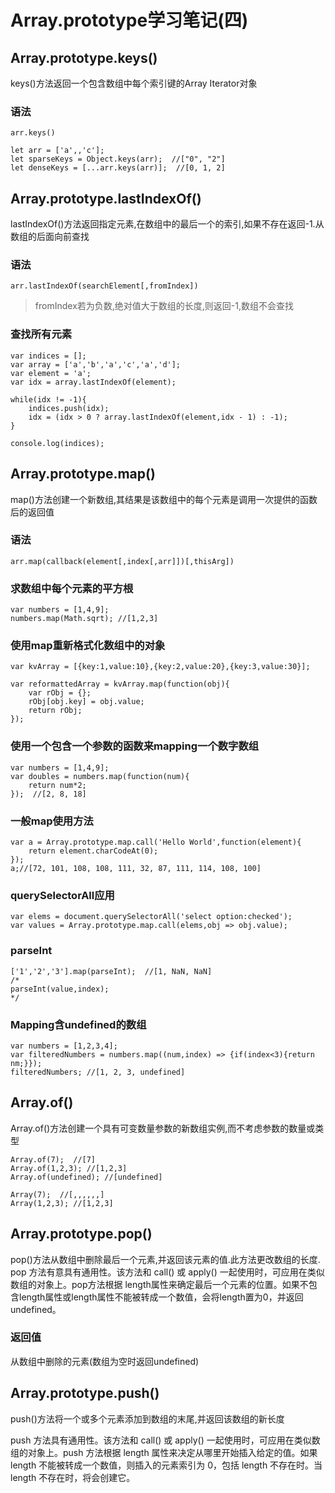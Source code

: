 Array.prototype学习笔记(四)
=

## Array.prototype.keys()
keys()方法返回一个包含数组中每个索引键的Array Iterator对象  

### 语法
```
arr.keys()
```

```
let arr = ['a',,'c'];
let sparseKeys = Object.keys(arr);  //["0", "2"]
let denseKeys = [...arr.keys(arr)];  //[0, 1, 2]
```

## Array.prototype.lastIndexOf()
lastIndexOf()方法返回指定元素,在数组中的最后一个的索引,如果不存在返回-1.从数组的后面向前查找  

### 语法
```
arr.lastIndexOf(searchElement[,fromIndex])
```
>fromIndex若为负数,绝对值大于数组的长度,则返回-1,数组不会查找  

### 查找所有元素
```
var indices = [];
var array = ['a','b','a','c','a','d'];
var element = 'a';
var idx = array.lastIndexOf(element);

while(idx != -1){
	indices.push(idx);
	idx = (idx > 0 ? array.lastIndexOf(element,idx - 1) : -1);
}

console.log(indices);
```

## Array.prototype.map()
map()方法创建一个新数组,其结果是该数组中的每个元素是调用一次提供的函数后的返回值

### 语法
```
arr.map(callback(element[,index[,arr]])[,thisArg])
```

### 求数组中每个元素的平方根
```
var numbers = [1,4,9];
numbers.map(Math.sqrt); //[1,2,3]
```

### 使用map重新格式化数组中的对象
```
var kvArray = [{key:1,value:10},{key:2,value:20},{key:3,value:30}];

var reformattedArray = kvArray.map(function(obj){
	var rObj = {};
	rObj[obj.key] = obj.value;
	return rObj;
});
```

### 使用一个包含一个参数的函数来mapping一个数字数组
```
var numbers = [1,4,9];
var doubles = numbers.map(function(num){
	return num*2;
});  //[2, 8, 18]
```

### 一般map使用方法
```
var a = Array.prototype.map.call('Hello World',function(element){
	return element.charCodeAt(0);
});
a;//[72, 101, 108, 108, 111, 32, 87, 111, 114, 108, 100]
```

### querySelectorAll应用
```
var elems = document.querySelectorAll('select option:checked');
var values = Array.prototype.map.call(elems,obj => obj.value);
```

### parseInt
```
['1','2','3'].map(parseInt);  //[1, NaN, NaN]
/*
parseInt(value,index);
*/
```

### Mapping含undefined的数组
```
var numbers = [1,2,3,4];
var filteredNumbers = numbers.map((num,index) => {if(index<3){return nm;}});
filteredNumbers; //[1, 2, 3, undefined]
```

## Array.of()
Array.of()方法创建一个具有可变数量参数的新数组实例,而不考虑参数的数量或类型  
```
Array.of(7);  //[7]
Array.of(1,2,3); //[1,2,3]
Array.of(undefined); //[undefined]

Array(7);  //[,,,,,,]
Array(1,2,3); //[1,2,3]
```

## Array.prototype.pop()
pop()方法从数组中删除最后一个元素,并返回该元素的值.此方法更改数组的长度.  
pop 方法有意具有通用性。该方法和 call() 或 apply() 一起使用时，可应用在类似数组的对象上。pop方法根据 length属性来确定最后一个元素的位置。如果不包含length属性或length属性不能被转成一个数值，会将length置为0，并返回undefined。

### 返回值
从数组中删除的元素(数组为空时返回undefined)  

## Array.prototype.push()
push()方法将一个或多个元素添加到数组的末尾,并返回该数组的新长度  

push 方法具有通用性。该方法和 call() 或 apply() 一起使用时，可应用在类似数组的对象上。push 方法根据 length 属性来决定从哪里开始插入给定的值。如果 length 不能被转成一个数值，则插入的元素索引为 0，包括 length 不存在时。当 length 不存在时，将会创建它。
